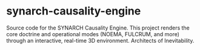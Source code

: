 # synarch-causality-engine
Source code for the SYNARCH Causality Engine. This project renders the core doctrine and operational modes (NOEMA, FULCRUM, and more) through an interactive, real-time 3D environment. Architects of Inevitability.
